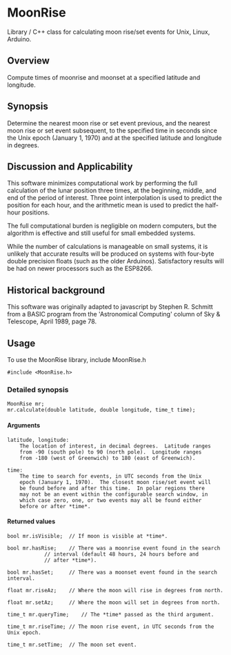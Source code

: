 # MoonRise
Library / C++ class for calculating moon rise/set events for Unix, Linux, Arduino.

## Overview
Compute times of moonrise and moonset at a specified latitude and longitude.

## Synopsis
Determine the nearest moon rise or set event previous, and the nearest
moon rise or set event subsequent, to the specified time in seconds since the
Unix epoch (January 1, 1970) and at the specified latitude and longitude in
degrees.

## Discussion and Applicability
This software minimizes computational work by performing the full calculation
of the lunar position three times, at the beginning, middle, and end of the
period of interest.  Three point interpolation is used to predict the position
for each hour, and the arithmetic mean is used to predict the half-hour positions.

The full computational burden is negligible on modern computers, but the
algorithm is effective and still useful for small embedded systems.

While the number of calculations is manageable on small systems, it is unlikely that
accurate results will be produced on systems with four-byte double precision floats
(such as the older Arduinos).  Satisfactory results will be had on newer processors
such as the ESP8266.

## Historical background
This software was originally adapted to javascript by Stephen R. Schmitt
from a BASIC program from the 'Astronomical Computing' column of Sky & Telescope,
April 1989, page 78.

## Usage

To use the MoonRise library, include MoonRise.h
	
	#include <MoonRise.h>

### Detailed synopsis
	MoonRise mr;
	mr.calculate(double latitude, double longitude, time_t time);

#### Arguments
	latitude, longitude:
		The location of interest, in decimal degrees.  Latitude ranges
		from -90 (south pole) to 90 (north pole).  Longitude ranges
		from -180 (west of Greenwich) to 180 (east of Greenwich).

	time:  
		The time to search for events, in UTC seconds from the Unix
		epoch (January 1, 1970).  The closest moon rise/set event will
		be found before and after this time.  In polar regions there
		may not be an event within the configurable search window, in
		which case zero, one, or two events may all be found either
		before or after *time*.

#### Returned values
	bool mr.isVisible;	// If moon is visible at *time*.

	bool mr.hasRise;	// There was a moonrise event found in the search
				// interval (default 48 hours, 24 hours before and
				// after *time*).

	bool mr.hasSet;		// There was a moonset event found in the search interval.

	float mr.riseAz;	// Where the moon will rise in degrees from north.

	float mr.setAz;		// Where the moon will set in degrees from north.

	time_t mr.queryTime;	// The *time* passed as the third argument.

	time_t mr.riseTime;	// The moon rise event, in UTC seconds from the Unix epoch.

	time_t mr.setTime;	// The moon set event.

